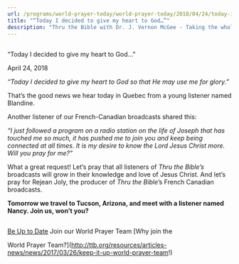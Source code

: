 ```yaml
---
url: /programs/world-prayer-today/world-prayer-today/2018/04/24/today-i-decided-to-give-my-heart-to-god
title: "“Today I decided to give my heart to God…”"
description: "Thru the Bible with Dr. J. Vernon McGee - Taking the whole Word to the whole world"
---
```







## 
 “Today I decided to give my heart to God…”


April 24, 2018




*“Today I decided to give my heart to God so that He may use me for glory.”*


That’s the good news we hear today in Quebec from a young listener named Blandine. 


Another listener of our French-Canadian broadcasts shared this: 


*“I just followed a program on a radio station on the life of Joseph that has touched me so much, it has pushed me to join you and keep being connected at all times. It is my desire to know the Lord Jesus Christ more. Will you pray for me?”*


What a great request! Let’s pray that all listeners of *Thru the Bible’s* broadcasts will grow in their knowledge and love of Jesus Christ. And let’s pray for Rejean Joly, the producer of *Thru the Bible*’s French Canadian broadcasts.


**Tomorrow we travel to Tucson, Arizona, and meet with a listener named Nancy. Join us, won’t you?**







## 




[Be Up to Date](http://feeds.feedburner.com/WorldPrayerToday "World Prayer Today RSS Feed")
Join our World Prayer Team
[Why join the  

World Prayer Team?](http://ttb.org/resources/articles-news/news/2017/03/26/keep-it-up-world-prayer-team!)




